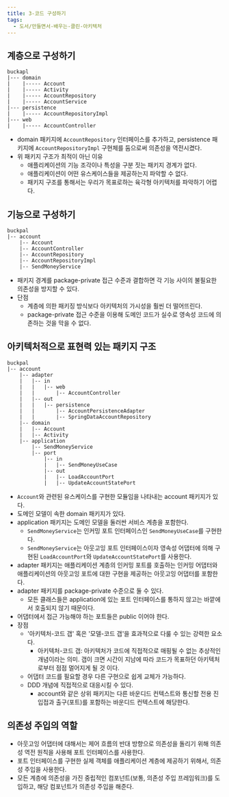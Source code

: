 ```yaml
---
title: 3-코드 구성하기
tags:
  - 도서/만들면서-배우는-클린-아키텍처
---
```


## 계층으로 구성하기

```
buckapl
|--- domain
|    |----- Account
|    |----- Activity
|    |----- AccountRepository
|    |----- AccountService
|--- persistence
|    |----- AccountRepositoryImpl
|--- web
|    |----- AccountController
```

- domain 패키지에 `AccountRepository` 인터페이스를 추가하고, persistence 패키지에 `AccountRepositoryImpl` 구현체를 둠으로써 의존성을 역전시켰다.
- 위 패키지 구조가 최적이 아닌 이유
	- 애플리케이션의 기능 조각이나 특성을 구분 짓는 패키지 경계가 없다.
	- 애플리케이션이 어떤 유스케이스들을 제공하는지 파악할 수 없다.
	- 패키지 구조를 통해서는 우리가 목표로하는 육각형 아키텍처를 파악하기 어렵다.

## 기능으로 구성하기

```
buckpal
|-- account
    |-- Account
    |-- AccountController
    |-- AccountRepository
    |-- AccountRepositoryImpl
    |-- SendMoneyService
```

- 패키지 경계를 package-private 접근 수준과 결합하면 각 기능 사이의 불필요한 의존성을 방지할 수 있다.
- 단점
	- 계층에 의한 패키징 방식보다 아키텍처의 가시성을 훨씬 더 떨어뜨린다.
	- package-private 접근 수준을 이용해 도메인 코드가 실수로 영속성 코드에 의존하는 것을 막을 수 없다.

## 아키텍처적으로 표현력 있는 패키지 구조

```
buckpal
|-- account
    |-- adapter
    |   |-- in
    |   |   |-- web
    |   |       |-- AccountController
    |   |-- out
    |   |   |-- persistence
    |   |       |-- AccountPersistenceAdapter
    |   |       |-- SpringDataAccountRepository
    |-- domain
    |   |-- Account
    |   |-- Activity
    |-- application
        |-- SendMoneyService
        |-- port
            |-- in
            |   |-- SendMoneyUseCase
            |-- out
            |   |-- LoadAccountPort
            |   |-- UpdateAccountStatePort
```

- `Account`와 관련된 유스케이스를 구현한 모듈임을 나타내는 account 패키지가 있다.
- 도메인 모델이 속한 domain 패키지가 있다.
- application 패키지는 도메인 모델을 둘러싼 서비스 계층을 포함한다.
	- `SendMoneyService`는 인커밍 포트 인터페이스인 `SendMoneyUseCase`를 구현한다.
	- `SendMoneyService`는 아웃고잉 포트 인터페이스이자 영속성 어댑터에 의해 구현된 `LoadAccountPort`와 `UpdateAccountStatePort`를 사용한다.
- adapter 패키지는 애플리케이션 계층의 인커밍 포트를 호출하는 인커밍 어댑터와 애플리케이션의 아웃고잉 포트에 대한 구현을 제공하는 아웃고잉 어댑터를 포함한다.
- adapter 패키지를 package-private 수준으로 둘 수 있다.
	- 모든 클래스들은 application에 있는 포트 인터페이스를 통하지 않고는 바깥에서 호출되지 않기 때문이다.
- 어댑터에서 접근 가능해야 하는 포트들은 public 이어야 한다.
- 장점
	- '아키텍처-코드 갭' 혹은 '모델-코드 갭'을 효과적으로 다룰 수 있는 강력한 요소다.
		- 아키텍처-코드 갭: 아키텍처가 코드에 직접적으로 매핑될 수 없는 추상적인 개념이라는 의미. 갭이 크면 시간이 지남에 따라 코드가 목표하던 아키텍처로부터 점점 멀어지게 될 것 이다.
	- 어댑터 코드를 필요할 경우 다른 구현으로 쉽게 교체가 가능하다.
	- DDD 개념에 직접적으로 대응시킬 수 있다.
		- account와 같은 상위 패키지는 다른 바운디드 컨텍스트와 통신할 전용 진입접과 출구(포트)를 포함하는 바운디드 컨텍스트에 해당한다.

## 의존성 주입의 역할

- 아웃고잉 어댑터에 대해서는 제어 흐름의 반대 방향으로 의존성을 돌리기 위해 의존성 역전 원칙을 사용해 포트 인터페이스를 사용한다.
- 포트 인터페이스를 구현한 실제 객체를 애플리케이션 계층에 제공하기 위해서, 의존성 주입을 사용한다.
- 모든 계층에 의존성을 가진 중립적인 컴포넌트(보통, 의존성 주입 프레임워크)를 도입하고, 해당 컴포넌트가 의존성 주입을 해준다.

